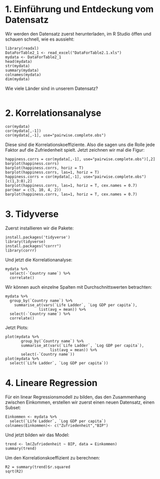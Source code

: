 # 1. Einführung und Entdeckung vom Datensatz

Wir werden den Datensatz zuerst herunterladen, im R Studio öffen und schauen schnell, wie es aussieht: 
```
library(readxl)
DataForTable2_1 <- read_excel("DataForTable2.1.xls")
mydata <- DataForTable2_1
head(mydata)
str(mydata)
summary(mydata)
colnames(mydata)
dim(mydata)
```
Wie viele Länder sind in unserem Datensatz?

```

```

# 2. Korrelationsanalyse

```
cor(mydata)
cor(mydata[,-1])
cor(mydata[,-1], use="pairwise.complete.obs")
```
Diese sind die Korrelationskoeffiziente. Also die sagen uns die Rolle jede Faktor auf die Zufriedenheit spielt. Jetzt zeichnen wir mal die Figur:
```
happiness.corrs = cor(mydata[,-1], use="pairwise.complete.obs")[,2]
barplot(happiness.corrs)
barplot(happiness.corrs, horiz = T)
barplot(happiness.corrs, las=1, horiz = T)
happiness.corrs = cor(mydata[,-1], use="pairwise.complete.obs")[c(1,3:8),2]
barplot(happiness.corrs, las=1, horiz = T, cex.names = 0.7)
par(mar = c(5, 10, 4, 2))
barplot(happiness.corrs, las=1, horiz = T, cex.names = 0.7)

```

# 3. Tidyverse

Zuerst installieren wir die Pakete:
```
install.packages('tidyverse')
library(tidyverse)
install.packages("corrr")
library(corrr)
```

Und jetzt die Korrelationanalyse:
```
mydata %>%                                                          
  select(-`Country name`) %>%
  correlate()
```
Wir können auch einzelne Spalten mit Durchschnittswerten betrachten:

```
mydata %>%                                                        
  group_by(`Country name`) %>%                            
    summarise_at(vars(`Life Ladder`, `Log GDP per capita`),       
               list(avg = mean)) %>%  
  select(-`Country name`) %>%
  correlate()
```

Jetzt Plots:

```
plot(mydata %>%                                                        
       group_by(`Country name`) %>%                            
       summarise_at(vars(`Life Ladder`, `Log GDP per capita`),       
                    list(avg = mean)) %>%  
       select(-`Country name`))
plot(mydata %>%                                                          
  select(`Life Ladder`, `Log GDP per capita`))
```

# 4. Lineare Regression

Für ein linear Regressionsmodell zu bilden, das den Zusammenhang zwischen Einkommen, erstellen wir zuerst einen neuen Datensatz, einen Subset:

```
Einkommen <- mydata %>%                                                          
  select(`Life Ladder`, `Log GDP per capita`)
colnames(Einkommen)<- c("Zufriedenheit","BIP")
```

Und jetzt bilden wir das Model:
```
trend <- lm(Zufriedenheit ~ BIP, data = Einkommen)
summary(trend)
```
Um den Korrelationskoeffizient zu berechnen:
```
R2 = summary(trend)$r.squared
sqrt(R2)
```













